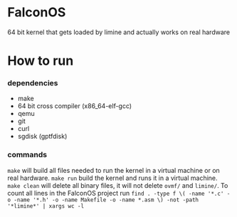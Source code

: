 <H1> FalconOS </H1>

 64 bit kernel that gets loaded by limine and actually works on real hardware



 <H1> How to run </H1>
 
 <H3> dependencies </H3>
 
  - make
  - 64 bit cross compiler (x86_64-elf-gcc)
  - qemu
  - git
  - curl
  - sgdisk (gptfdisk)

<H3> commands </H3>

`make` will build all files needed to run the kernel in a virtual machine or on real hardware. `make run` build the kernel and runs it in a virtual machine. `make clean` will delete all binary files, it will not delete `ovmf/` and `limine/`. To count all lines in the FalconOS project run `find . -type f \( -name '*.c' -o -name '*.h' -o -name Makefile -o -name *.asm \) -not -path '*limine*' | xargs wc -l`
